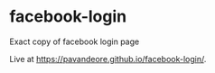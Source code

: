 # facebook-login
Exact copy of facebook login page 

Live at https://pavandeore.github.io/facebook-login/.
